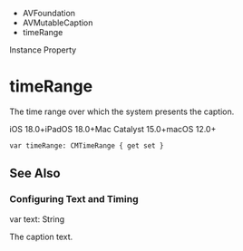 

- AVFoundation
- AVMutableCaption
-  timeRange 

Instance Property

# timeRange

The time range over which the system presents the caption.

iOS 18.0+iPadOS 18.0+Mac Catalyst 15.0+macOS 12.0+

``` source
var timeRange: CMTimeRange { get set }
```

## See Also

### Configuring Text and Timing

var text: String

The caption text.

